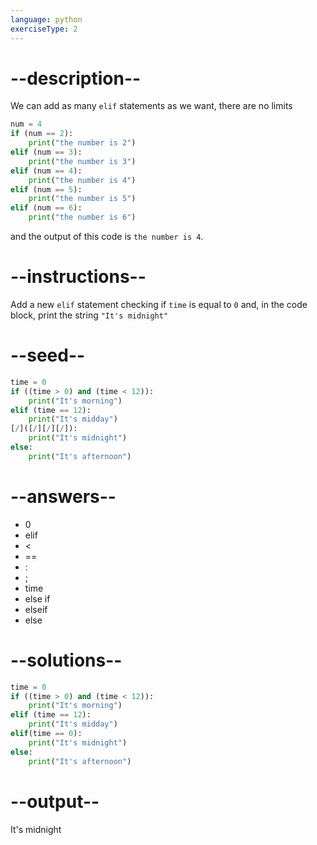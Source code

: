 ```yaml
---
language: python
exerciseType: 2
---
```


# --description--

We can add as many `elif` statements as we want, there are no limits
```python
num = 4
if (num == 2):
	print("the number is 2")
elif (num == 3):
	print("the number is 3")
elif (num == 4):
	print("the number is 4")
elif (num == 5):
	print("the number is 5")
elif (num == 6):
	print("the number is 6")
```
and the output of this code is `the number is 4`.

# --instructions--

Add a new `elif` statement checking if `time` is equal to `0` and, in the code block, print the string `"It's midnight"`

# --seed--

```python
time = 0
if ((time > 0) and (time < 12)):
    print("It's morning")
elif (time == 12):
    print("It's midday")
[/]([/][/][/]):
    print("It's midnight")
else:
    print("It's afternoon")
```

# --answers--

- 0
- elif
-  < 
-  == 
- :
- ;
- time
- else if
- elseif
- else

# --solutions--

```python
time = 0
if ((time > 0) and (time < 12)):
    print("It's morning")
elif (time == 12):
    print("It's midday")
elif(time == 0):
    print("It's midnight")
else:
    print("It's afternoon")
```

# --output--

It's midnight

